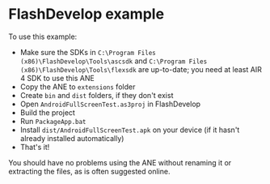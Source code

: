 FlashDevelop example
====================

To use this example:

* Make sure the SDKs in `C:\Program Files (x86)\FlashDevelop\Tools\ascsdk` and `C:\Program Files (x86)\FlashDevelop\Tools\flexsdk` are up-to-date; you need at least AIR 4 SDK to use this ANE
* Copy the ANE to `extensions` folder
* Create `bin` and `dist` folders, if they don't exist
* Open `AndroidFullScreenTest.as3proj` in FlashDevelop
* Build the project
* Run `PackageApp.bat`
* Install `dist/AndroidFullScreenTest.apk` on your device (if it hasn't already installed automatically)
* That's it!

You should have no problems using the ANE without renaming it or extracting the files, as is often suggested online.
